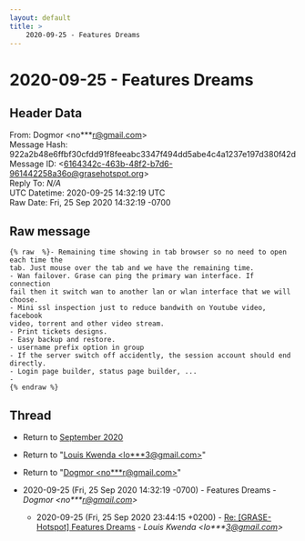 ```yaml
---
layout: default
title: >
    2020-09-25 - Features Dreams
---
```


# 2020-09-25 - Features Dreams

## Header Data

From: Dogmor \<no***r@gmail.com\><br>
Message Hash: 922a2b48e6ffbf30cfdd91f8feeabc3347f494dd5abe4c4a1237e197d380f42d<br>
Message ID: \<6164342c-463b-48f2-b7d6-961442258a36o@grasehotspot.org\><br>
Reply To: _N/A_<br>
UTC Datetime: 2020-09-25 14:32:19 UTC<br>
Raw Date: Fri, 25 Sep 2020 14:32:19 -0700<br>

## Raw message

```
{% raw  %}- Remaining time showing in tab browser so no need to open each time the 
tab. Just mouse over the tab and we have the remaining time.
- Wan failover. Grase can ping the primary wan interface. If connection 
fail then it switch wan to another lan or wlan interface that we will 
choose.
- Mini ssl inspection just to reduce bandwith on Youtube video, facebook 
video, torrent and other video stream. 
- Print tickets designs.
- Easy backup and restore.
- username prefix option in group
- If the server switch off accidently, the session account should end 
directly.
- Login page builder, status page builder, ...
- 
{% endraw %}
```

## Thread

+ Return to [September 2020](/archive/2020/09)

+ Return to "[Louis Kwenda <lo***3<span>@</span>gmail.com>](/authors/lo___3_at_gmail_com)"
+ Return to "[Dogmor <no***r<span>@</span>gmail.com>](/authors/no___r_at_gmail_com)"

+ 2020-09-25 (Fri, 25 Sep 2020 14:32:19 -0700) - Features Dreams - _Dogmor \<no***r@gmail.com\>_
  + 2020-09-25 (Fri, 25 Sep 2020 23:44:15 +0200) - [Re: [GRASE-Hotspot] Features Dreams](/archive/2020/09/61425c98f12d73ff26821f327d26a8571c9c19f1f3eec3bc6eb6786bcc393b82) - _Louis Kwenda \<lo***3@gmail.com\>_

